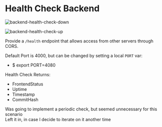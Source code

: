 # Health Check Backend 

![backend-health-check-down](https://github.com/user-attachments/assets/6fa50166-f0e8-4fb4-8bad-cef0038b47eb)


![backend-health-check-up](https://github.com/user-attachments/assets/d55604f2-3487-44e8-8b49-2063ba144418)

Provide a `/health` endpoint that allows access from other servers through CORS.

Default Port is 4000, but can be changed by setting a local `PORT` var:

- $ export PORT=4080

Health Check Returns:

- FrontendStatus
- Uptime
- Timestamp
- CommitHash

Was going to implement a periodic check, but seemed unnecessary for this scenario  
Left it in, in case I decide to iterate on it another time


